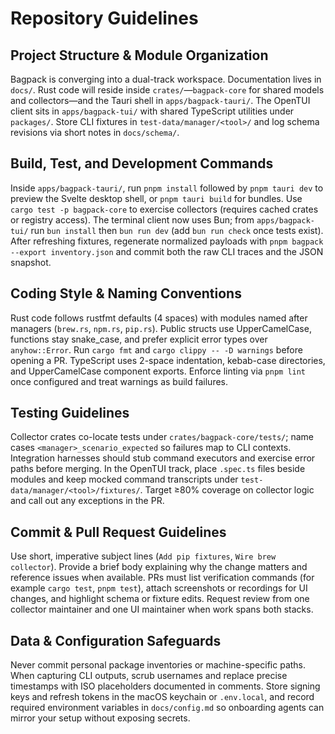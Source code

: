 # Repository Guidelines

## Project Structure & Module Organization
Bagpack is converging into a dual-track workspace. Documentation lives in `docs/`. Rust code will reside inside `crates/`—`bagpack-core` for shared models and collectors—and the Tauri shell in `apps/bagpack-tauri/`. The OpenTUI client sits in `apps/bagpack-tui/` with shared TypeScript utilities under `packages/`. Store CLI fixtures in `test-data/manager/<tool>/` and log schema revisions via short notes in `docs/schema/`.

## Build, Test, and Development Commands
Inside `apps/bagpack-tauri/`, run `pnpm install` followed by `pnpm tauri dev` to preview the Svelte desktop shell, or `pnpm tauri build` for bundles. Use `cargo test -p bagpack-core` to exercise collectors (requires cached crates or registry access). The terminal client now uses Bun; from `apps/bagpack-tui/` run `bun install` then `bun run dev` (add `bun run check` once tests exist). After refreshing fixtures, regenerate normalized payloads with `pnpm bagpack --export inventory.json` and commit both the raw CLI traces and the JSON snapshot.

## Coding Style & Naming Conventions
Rust code follows rustfmt defaults (4 spaces) with modules named after managers (`brew.rs`, `npm.rs`, `pip.rs`). Public structs use UpperCamelCase, functions stay snake_case, and prefer explicit error types over `anyhow::Error`. Run `cargo fmt` and `cargo clippy -- -D warnings` before opening a PR. TypeScript uses 2-space indentation, kebab-case directories, and UpperCamelCase component exports. Enforce linting via `pnpm lint` once configured and treat warnings as build failures.

## Testing Guidelines
Collector crates co-locate tests under `crates/bagpack-core/tests/`; name cases `<manager>_scenario_expected` so failures map to CLI contexts. Integration harnesses should stub command executors and exercise error paths before merging. In the OpenTUI track, place `.spec.ts` files beside modules and keep mocked command transcripts under `test-data/manager/<tool>/fixtures/`. Target ≥80% coverage on collector logic and call out any exceptions in the PR.

## Commit & Pull Request Guidelines
Use short, imperative subject lines (`Add pip fixtures`, `Wire brew collector`). Provide a brief body explaining why the change matters and reference issues when available. PRs must list verification commands (for example `cargo test`, `pnpm test`), attach screenshots or recordings for UI changes, and highlight schema or fixture edits. Request review from one collector maintainer and one UI maintainer when work spans both stacks.

## Data & Configuration Safeguards
Never commit personal package inventories or machine-specific paths. When capturing CLI outputs, scrub usernames and replace precise timestamps with ISO placeholders documented in comments. Store signing keys and refresh tokens in the macOS keychain or `.env.local`, and record required environment variables in `docs/config.md` so onboarding agents can mirror your setup without exposing secrets.
